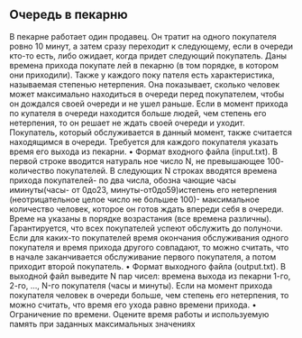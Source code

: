 ## Очередь в пекарню
 В пекарне работает один продавец. Он тратит на одного покупателя ровно 10
 минут, а затем сразу переходит к следующему, если в очереди кто-то есть, либо
 ожидает, когда придет следующий покупатель. Даны времена прихода покупате
лей в пекарню (в том порядке, в котором они приходили). Также у каждого поку
пателя есть характеристика, называемая степенью нетерпения. Она показывает,
 сколько человек может максимально находиться в очереди перед покупателем,
 чтобы он дождался своей очереди и не ушел раньше. Если в момент прихода по
купателя в очереди находится больше людей, чем степень его нетерпения, то он
 решает не ждать своей очереди и уходит. Покупатель, который обслуживается в
 данный момент, также считается находящимся в очереди. Требуется для каждого
 покупателя указать время его выхода из пекарни.
 • Формат входного файла (input.txt). В первой строке вводится натураль
ное число N, не превышающее 100- количество покупателей. В следующих
 N строках вводятся времена прихода покупателей- по два числа, обозна
чающие часы иминуты(часы- от 0до23, минуты-от0до59)истепень его
 нетерпения (неотрицательное целое число не большее 100)- максимальное
 количество человек, которое он готов ждать впереди себя в очереди. Време
на указаны в порядке возрастания (все времена различны). Гарантируется,
 что всех покупателей успеют обслужить до полуночи. Если для каких-то
 покупателей время окончания обслуживания одного покупателя и время
 прихода другого совпадают, то можно считать, что в начале заканчивается
 обслуживание первого покупателя, а потом приходит второй покупатель.
 • Формат выходного файла (output.txt). В выходной файл выведите N пар
 чисел: времена выхода из пекарни 1-го, 2-го, ..., N-го покупателя (часы и
 минуты). Если на момент прихода покупателя человек в очереди больше,
 чем степень его нетерпения, то можно считать, что время его ухода равно
 времени прихода.
 • Ограничение по времени. Оцените время работы и используемую память
 при заданных максимальных значениях